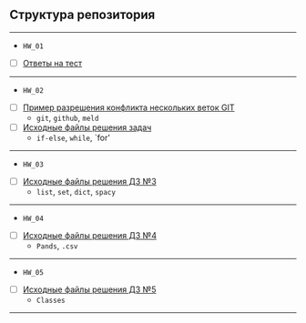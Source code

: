 ## Структура репозитория
<hr>

- `HW_01`
- [ ] [Ответы на тест](HW_01)
<hr>

- `HW_02`
- [ ] [Пример разрешения конфликта нескольких веток GIT](HW_02/git)
	+ `git`, `github`, `meld`
- [ ] [Исходные файлы решения задач](HW_02/src)
	+ `if-else`, `while`, `for'
<hr>

- `HW_03`
- [ ] [Исходные файлы решения ДЗ №3](HW_03)
	+ `list`, `set`, `dict`, `spacy`
<hr>

- `HW_04`
- [ ] [Исходные файлы решения ДЗ №4](HW_04)
	+ `Pands`, `.csv`
<hr>

- `HW_05`
- [ ] [Исходные файлы решения ДЗ №5](HW_05)
	+ `Classes`
<hr>


